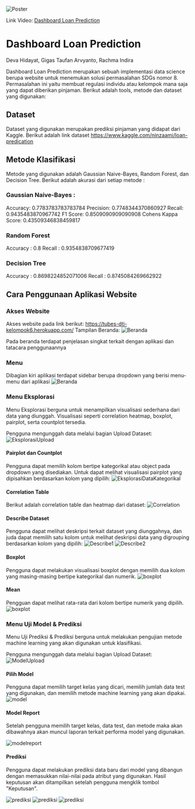![Poster](/img/poster.jpeg)

Link Video: [Dashboard Loan Prediction](https://youtu.be/ETpeIdcJNuU)

# Dashboard Loan Prediction

Deva Hidayat, Gigas Taufan Arvyanto, Rachma Indira

Dashboard Loan Prediction merupakan sebuah implementasi data science berupa website untuk menemukan solusi permasalahan SDGs nomor 8. Permasalahan ini yaitu membuat regulasi individu atau kelompok mana saja yang dapat diberikan pinjaman. Berikut adalah tools, metode dan dataset yang digunakan:

## Dataset

Dataset yang digunakan merupakan prediksi pinjaman yang didapat dari Kaggle. Berikut adalah link dataset https://www.kaggle.com/ninzaami/loan-predication

## Metode Klasifikasi

Metode yang digunakan adalah Gaussian Naive-Bayes, Random Forest, dan Decision Tree. Berikut adalah akurasi dari setiap metode :

### Gaussian Naive-Bayes :

Accuracy: 0.7783783783783784
Precision: 0.7748344370860927
Recall: 0.9435483870967742
F1 Score: 0.8509090909090908
Cohens Kappa Score: 0.43509346838459817

### Random Forest

Accuracy : 0.8
Recall : 0.9354838709677419

### Decision Tree

Accuracy : 0.8698224852071006
Recall : 0.8745084269662922

## Cara Penggunaan Aplikasi Website

### Akses Website

Akses website pada link berikut: https://tubes-dti-kelompok6.herokuapp.com/
Tampilan Beranda:
![Beranda](/img/beranda.jpeg)

Pada beranda terdapat penjelasan singkat terkait dengan aplikasi dan tatacara penggunaannya

### Menu

Dibagian kiri aplikasi terdapat sidebar berupa dropdown yang berisi menu-menu dari aplikasi
![Beranda](/img/menu.png)

### Menu Eksplorasi

Menu Eksplorasi berguna untuk menampilkan visualisasi sederhana dari data yang diunggah. Visualisasi seperti correlation heatmap, boxplot, pairplot, serta countplot tersedia.

Pengguna mengunggah data melalui bagian Upload Dataset:
![EksplorasiUpload](/img/Eksplorasi/eksplorasi_upload_file.png)

#### Pairplot dan Countplot

Pengguna dapat memilih kolom bertipe kategorikal atau object pada dropdown yang disediakan. Untuk dapat melihat visualisasi pairplot yang dipisahkan berdasarkan kolom yang dipilih:
![EksplorasiDataKategorikal](/img/Eksplorasi/eksplorasi_data_kategorikal.png)

#### Correlation Table

Berikut adalah correlation table dan heatmap dari dataset:
![Correlation](/img/Eksplorasi/correlation_map.png)

#### Describe Dataset

Pengguna dapat melihat deskripsi terkait dataset yang diunggahnya, dan juda dapat memilih satu kolom untuk melihat deskripsi data yang digrouping berdasarkan kolom yang dipilih:
![Describe1](/img/Eksplorasi/Desckripsi_dataset.png)
![Describe2](/img/Eksplorasi/Desckripsi_visualisasi.png)

#### Boxplot

Pengguna dapat melakukan visualisasi boxplot dengan memilih dua kolom yang masing-masing bertipe kategorikal dan numerik.
![boxplot](/img/Eksplorasi/boxplot.png)

#### Mean

Pengguan dapat melihat rata-rata dari kolom bertipe numerik yang dipilih.
![boxplot](/img/Eksplorasi/mean.png)

### Menu Uji Model & Prediksi

Menu Uji Prediksi & Prediksi berguna untuk melakukan pengujian metode machine learning yang akan digunakan untuk klasifikasi.

Pengguna mengunggah data melalui bagian Upload Dataset:
![ModelUpload](/img/UjiModel_Prediksi/upload.png)

#### Pilih Model

Pengguna dapat memilih target kelas yang dicari, memilih jumlah data test yang digunakan, dan memilih metode machine learning yang akan dipakai.
![model](/img/UjiModel_Prediksi/PilihModel.png)

#### Model Report

Setelah pengguna memilih target kelas, data test, dan metode maka akan dibawahnya akan muncul laporan terkait performa model yang digunakan.

![modelreport](/img/UjiModel_Prediksi/model1.png)

#### Prediksi

Pengguna dapat melakukan prediksi data baru dari model yang dibangun dengan memasukkan nilai-nilai pada atribut yang digunakan. Hasil keputusan akan ditampilkan setelah pengguna mengklik tombol "Keputusan".

![prediksi](/img/UjiModel_Prediksi/prediksi.png)
![prediksi](/img/UjiModel_Prediksi/prediksi1.png)
![prediksi](/img/UjiModel_Prediksi/prediksi2.png)
